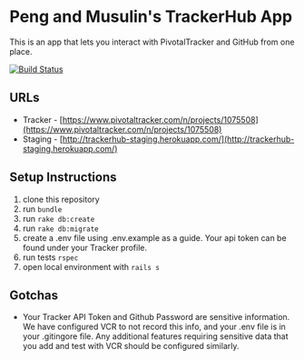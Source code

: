 Peng and Musulin's TrackerHub App
=================================

This is an app that lets you interact with PivotalTracker and GitHub from one place.

[![Build Status](https://travis-ci.org/bebepeng/peng-musulin-trackerhub.svg?branch=master)](https://travis-ci.org/bebepeng/peng-musulin-trackerhub)


URLs
----
* Tracker - [https://www.pivotaltracker.com/n/projects/1075508](https://www.pivotaltracker.com/n/projects/1075508)
* Staging - [http://trackerhub-staging.herokuapp.com/](http://trackerhub-staging.herokuapp.com/)


Setup Instructions
------------------
1. clone this repository
1. run `bundle`
1. run `rake db:create`
1. run `rake db:migrate`
1. create a .env file using .env.example as a guide. Your api token can be found under your Tracker profile.
1. run tests `rspec`
1. open local environment with `rails s`

Gotchas
-------
* Your Tracker API Token and Github Password are sensitive information.
   We have configured VCR to not record this info, and your .env file is in your .gitingore file.
   Any additional features requiring sensitive data that you add and test with VCR should be configured similarly.
